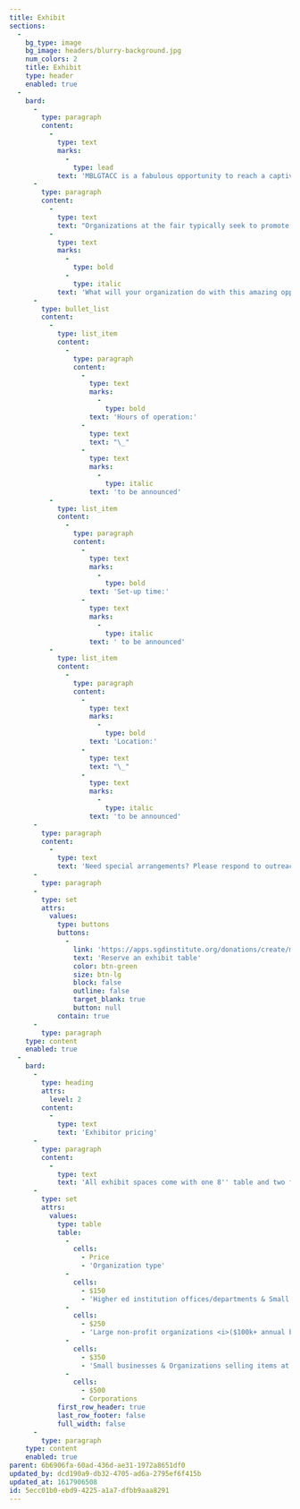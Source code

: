 ```yaml
---
title: Exhibit
sections:
  -
    bg_type: image
    bg_image: headers/blurry-background.jpg
    num_colors: 2
    title: Exhibit
    type: header
    enabled: true
  -
    bard:
      -
        type: paragraph
        content:
          -
            type: text
            marks:
              -
                type: lead
            text: 'MBLGTACC is a fabulous opportunity to reach a captive audience of 2,000+ LGBTQIA+ students and student leaders from around the Midwest.'
      -
        type: paragraph
        content:
          -
            type: text
            text: "Organizations at the fair typically seek to promote opportunities, sell merchandise, or reach out to an amazing group of college students and their advisors.\_"
          -
            type: text
            marks:
              -
                type: bold
              -
                type: italic
            text: 'What will your organization do with this amazing opportunity?'
      -
        type: bullet_list
        content:
          -
            type: list_item
            content:
              -
                type: paragraph
                content:
                  -
                    type: text
                    marks:
                      -
                        type: bold
                    text: 'Hours of operation:'
                  -
                    type: text
                    text: "\_"
                  -
                    type: text
                    marks:
                      -
                        type: italic
                    text: 'to be announced'
          -
            type: list_item
            content:
              -
                type: paragraph
                content:
                  -
                    type: text
                    marks:
                      -
                        type: bold
                    text: 'Set-up time:'
                  -
                    type: text
                    marks:
                      -
                        type: italic
                    text: ' to be announced'
          -
            type: list_item
            content:
              -
                type: paragraph
                content:
                  -
                    type: text
                    marks:
                      -
                        type: bold
                    text: 'Location:'
                  -
                    type: text
                    text: "\_"
                  -
                    type: text
                    marks:
                      -
                        type: italic
                    text: 'to be announced'
      -
        type: paragraph
        content:
          -
            type: text
            text: 'Need special arrangements? Please respond to outreach you''ve received in your email about the tabling process. '
      -
        type: paragraph
      -
        type: set
        attrs:
          values:
            type: buttons
            buttons:
              -
                link: 'https://apps.sgdinstitute.org/donations/create/mblgtacc-2021'
                text: 'Reserve an exhibit table'
                color: btn-green
                size: btn-lg
                block: false
                outline: false
                target_blank: true
                button: null
            contain: true
      -
        type: paragraph
    type: content
    enabled: true
  -
    bard:
      -
        type: heading
        attrs:
          level: 2
        content:
          -
            type: text
            text: 'Exhibitor pricing'
      -
        type: paragraph
        content:
          -
            type: text
            text: 'All exhibit spaces come with one 8'' table and two folding chairs. Exhibitors are responsible for supplying any desired table linens. Exhibit spaces are in prominent, high-traffic locations, and exhibitors are responsible for the security and storage of their property.'
      -
        type: set
        attrs:
          values:
            type: table
            table:
              -
                cells:
                  - Price
                  - 'Organization type'
              -
                cells:
                  - $150
                  - 'Higher ed institution offices/departments & Small Non-Profits <i>(less than $100k annual budget)</i>'
              -
                cells:
                  - $250
                  - 'Large non-profit organizations <i>($100k+ annual budget)</i>'
              -
                cells:
                  - $350
                  - 'Small businesses & Organizations selling items at the fair'
              -
                cells:
                  - $500
                  - Corporations
            first_row_header: true
            last_row_footer: false
            full_width: false
      -
        type: paragraph
    type: content
    enabled: true
parent: 6b6906fa-60ad-436d-ae31-1972a8651df0
updated_by: dcd190a9-db32-4705-ad6a-2795ef6f415b
updated_at: 1617906508
id: 5ecc01b0-ebd9-4225-a1a7-dfbb9aaa8291
---
```


